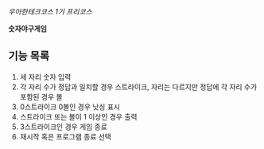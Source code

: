 _우아한테크코스 1기 프리코스_

**숫자야구게임**

## 기능 목록

1. 세 자리 숫자 입력
2. 각 자리 수가 정답과 일치할 경우 스트라이크, 자리는 다르지만 정답에 각 자리 수가 포함된 경우 볼
3. 0스트라이크 0볼인 경우 낫싱 표시
4. 스트라이크 또는 볼이 1 이상인 경우 출력
5. 3스트라이크인 경우 게임 종료
6. 재시작 혹은 프로그램 종료 선택
